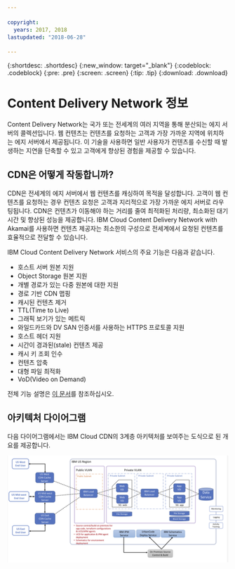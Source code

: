 ```yaml
---

copyright:
  years: 2017, 2018
lastupdated: "2018-06-28"

---
```


{:shortdesc: .shortdesc}
{:new_window: target="_blank"}
{:codeblock: .codeblock}
{:pre: .pre}
{:screen: .screen}
{:tip: .tip}
{:download: .download}

# Content Delivery Network 정보

Content Delivery Network는 국가 또는 전세계의 여러 지역을 통해 분산되는 에지 서버의 콜렉션입니다. 웹 컨텐츠는 컨텐츠를 요청하는 고객과 가장 가까운 지역에 위치하는 에지 서버에서 제공됩니다. 이 기술을 사용하면 일반 사용자가 컨텐츠를 수신할 때 발생하는 지연을 단축할 수 있고 고객에게 향상된 경험을 제공할 수 있습니다.

## CDN은 어떻게 작동합니까?

CDN은 전세계의 에지 서버에서 웹 컨텐츠를 캐싱하여 목적을 달성합니다. 고객이 웹 컨텐츠를 요청하는 경우 컨텐츠 요청은 고객과 지리적으로 가장 가까운 에지 서버로 라우팅됩니다. CDN은 컨텐츠가 이동해야 하는 거리를 줄여 최적화된 처리량, 최소화된 대기 시간 및 향상된 성능을 제공합니다. IBM Cloud Content Delivery Network with Akamai를 사용하면 컨텐츠 제공자는 최소한의 구성으로 전세계에서 요청된 컨텐츠를 효율적으로 전달할 수 있습니다.

IBM Cloud Content Delivery Network 서비스의 주요 기능은 다음과 같습니다.
  * 호스트 서버 원본 지원
  * Object Storage 원본 지원
  * 개별 경로가 있는 다중 원본에 대한 지원
  * 경로 기반 CDN 맵핑
  * 캐시된 컨텐츠 제거
  * TTL(Time to Live)
  * 그래픽 보기가 있는 메트릭
  * 와일드카드와 DV SAN 인증서를 사용하는 HTTPS 프로토콜 지원
  * 호스트 헤더 지원
  * 시간이 경과된(stale) 컨텐츠 제공
  * 캐시 키 조회 인수
  * 컨텐츠 압축
  * 대형 파일 최적화
  * VoD(Video on Demand)

전체 기능 설명은 [이 문서](feature-description.html#feature-descriptions)를 참조하십시오.

## 아키텍처 다이어그램

다음 다이어그램에서는 IBM Cloud CDN의 3계층 아키텍처를 보여주는 도식으로 된 개요를 제공합니다.

![아키텍처 다이어그램](images/3-tier-architecture.png)
